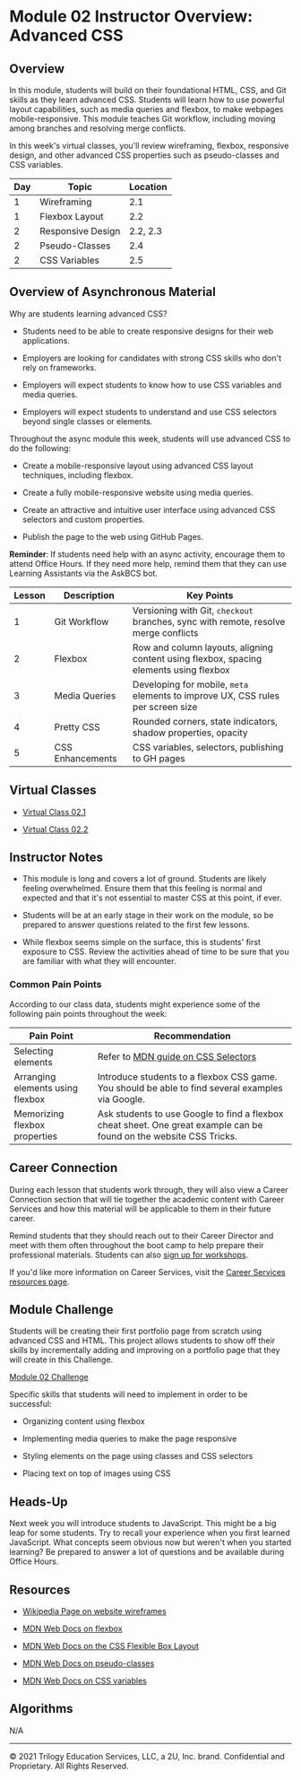 # Module 02 Instructor Overview: Advanced CSS

## Overview

In this module, students will build on their foundational HTML, CSS, and Git skills as they learn advanced CSS. Students will learn how to use powerful layout capabilities, such as media queries and flexbox, to make webpages mobile-responsive. This module teaches Git workflow, including moving among branches and resolving merge conflicts.

In this week's virtual classes, you'll review wireframing, flexbox, responsive design, and other advanced CSS properties such as pseudo-classes and CSS variables.

| Day | Topic             | Location |
| --- | ----------------- | -------- |
| 1   | Wireframing       | 2.1      |
| 1   | Flexbox Layout    | 2.2      |
| 2   | Responsive Design | 2.2, 2.3 |
| 2   | Pseudo-Classes    | 2.4      |
| 2   | CSS Variables     | 2.5      |

## Overview of Asynchronous Material

Why are students learning advanced CSS?

* Students need to be able to create responsive designs for their web applications.

* Employers are looking for candidates with strong CSS skills who don't rely on frameworks.

* Employers will expect students to know how to use CSS variables and media queries.

* Employers will expect students to understand and use CSS selectors beyond single classes or elements.

Throughout the async module this week, students will use advanced CSS to do the following:

* Create a mobile-responsive layout using advanced CSS layout techniques, including flexbox.

* Create a fully mobile-responsive website using media queries.

* Create an attractive and intuitive user interface using advanced CSS selectors and custom properties.

* Publish the page to the web using GitHub Pages.

**Reminder**: If students need help with an async activity, encourage them to attend Office Hours. If they need more help, remind them that they can use Learning Assistants via the AskBCS bot.

| Lesson | Description      | Key Points                                                                             |
| ------ | ---------------- | -------------------------------------------------------------------------------------- |
| 1      | Git Workflow     | Versioning with Git, `checkout` branches, sync with remote, resolve merge conflicts    |
| 2      | Flexbox          | Row and column layouts, aligning content using flexbox, spacing elements using flexbox |
| 3      | Media Queries    | Developing for mobile, `meta` elements to improve UX, CSS rules per screen size        |
| 4      | Pretty CSS       | Rounded corners, state indicators, shadow properties, opacity                          |
| 5      | CSS Enhancements | CSS variables, selectors, publishing to GH pages                                       |

## Virtual Classes

* [Virtual Class 02.1](./02.1-REQUIRED.md)

* [Virtual Class 02.2](./02.2-REQUIRED.md)

## Instructor Notes

* This module is long and covers a lot of ground. Students are likely feeling overwhelmed. Ensure them that this feeling is normal and expected and that it's not essential to master CSS at this point, if ever.

* Students will be at an early stage in their work on the module, so be prepared to answer questions related to the first few lessons.

* While flexbox seems simple on the surface, this is students' first exposure to CSS. Review the activities ahead of time to be sure that you are familiar with what they will encounter.

### Common Pain Points

According to our class data, students might experience some of the following pain points throughout the week:

| Pain Point                       | Recommendation                                                                                                      |
| -------------------------------- | ------------------------------------------------------------------------------------------------------------------- |
| Selecting elements               | Refer to [MDN guide on CSS Selectors](https://developer.mozilla.org/en-US/docs/Learn/CSS/Building_blocks/Selectors) |
| Arranging elements using flexbox | Introduce students to a flexbox CSS game. You should be able to find several examples via Google.                   |
| Memorizing flexbox properties    | Ask students to use Google to find a flexbox cheat sheet. One great example can be found on the website CSS Tricks. |

## Career Connection

During each lesson that students work through, they will also view a Career Connection section that will tie together the academic content with Career Services and how this material will be applicable to them in their future career.

Remind students that they should reach out to their Career Director and meet with them often throughout the boot camp to help prepare their professional materials. Students can also [sign up for workshops](https://careerservicesonlineevents.splashthat.com/).

If you'd like more information on Career Services, visit the [Career Services resources page](https://mycareerspot.org/).

## Module Challenge

Students will be creating their first portfolio page from scratch using advanced CSS and HTML. This project allows students to show off their skills by incrementally adding and improving on a portfolio page that they will create in this Challenge.

[Module 02 Challenge](../../01-Class-Content/02-Advanced-CSS/02-Challenge)

Specific skills that students will need to implement in order to be successful:

* Organizing content using flexbox

* Implementing media queries to make the page responsive

* Styling elements on the page using classes and CSS selectors

* Placing text on top of images using CSS

## Heads-Up

Next week you will introduce students to JavaScript. This might be a big leap for some students. Try to recall your experience when you first learned JavaScript. What concepts seem obvious now but weren't when you started learning? Be prepared to answer a lot of questions and be available during Office Hours.

## Resources

* [Wikipedia Page on website wireframes](https://en.wikipedia.org/wiki/Website_wireframe)

* [MDN Web Docs on flexbox](https://developer.mozilla.org/en-US/docs/Learn/CSS/CSS_layout/Flexbox)

* [MDN Web Docs on the CSS Flexible Box Layout](https://developer.mozilla.org/en-US/docs/Web/CSS/CSS_Flexible_Box_Layout)

* [MDN Web Docs on pseudo-classes](https://developer.mozilla.org/en-US/docs/Web/CSS/Pseudo-classes)

* [MDN Web Docs on CSS variables](https://developer.mozilla.org/en-US/docs/Web/CSS/Using_CSS_custom_properties)

## Algorithms

N/A

---
© 2021 Trilogy Education Services, LLC, a 2U, Inc. brand. Confidential and Proprietary. All Rights Reserved.
